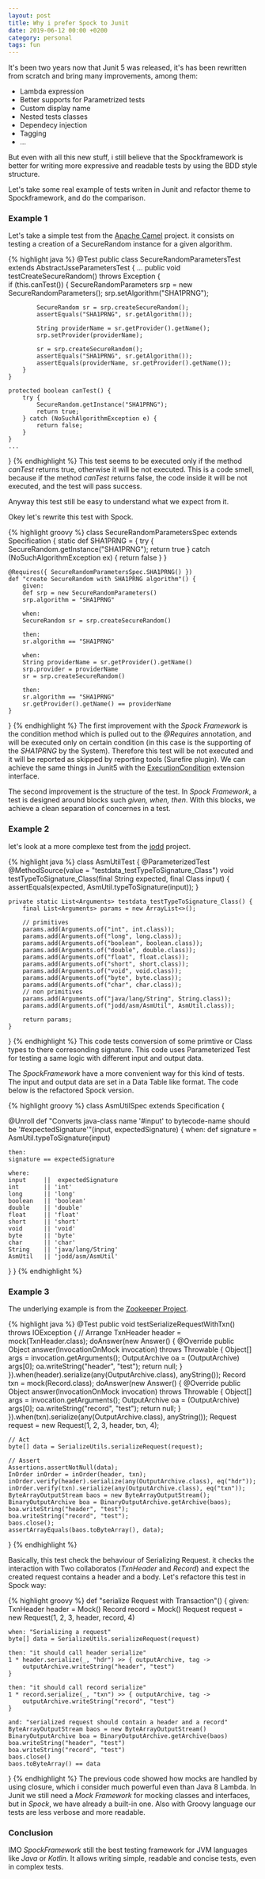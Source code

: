 ```yaml
---
layout: post
title: Why i prefer Spock to Junit
date: 2019-06-12 00:00 +0200
category: personal
tags: fun
---
```


It's been two years now that Junit 5 was released, it's has been rewritten from scratch and bring many improvements, among them:
- Lambda expression
- Better supports for Parametrized tests
- Custom display name
- Nested tests classes
- Dependecy injection
- Tagging
- ...

But even with all this new stuff, i still believe that the Spockframework is better for writing more expressive and readable tests by using the BDD style structure.

Let's take some real example of tests writen in Junit and refactor theme to Spockframework, and do the comparison.

### Example 1
Let's take a simple test from the [Apache Camel](https://github.com/apache/camel/blob/master/core/camel-core/src/test/java/org/apache/camel/support/jsse/SecureRandomParametersTest.java) project. it consists on testing a creation of a SecureRandom instance for a given algorithm. 

{% highlight java %}
@Test
public class SecureRandomParametersTest extends AbstractJsseParametersTest {
    ...
    public void testCreateSecureRandom() throws Exception {    
        if (this.canTest()) {
            SecureRandomParameters srp = new SecureRandomParameters();
            srp.setAlgorithm("SHA1PRNG");
            
            SecureRandom sr = srp.createSecureRandom();
            assertEquals("SHA1PRNG", sr.getAlgorithm());
            
            String providerName = sr.getProvider().getName();
            srp.setProvider(providerName);
            
            sr = srp.createSecureRandom();
            assertEquals("SHA1PRNG", sr.getAlgorithm());
            assertEquals(providerName, sr.getProvider().getName());
        }
    }
    
    protected boolean canTest() {
        try {
            SecureRandom.getInstance("SHA1PRNG");
            return true;
        } catch (NoSuchAlgorithmException e) {
            return false;
        }
    }
    ...
}
{% endhighlight %}
This test seems to be executed only if the method _canTest_ returns true, otherwise it will be not executed. This is a code smell, because if the method _canTest_ returns false, the code inside it will be not executed, and the test will pass success.

Anyway this test still be easy to understand what we expect from it.

Okey let's rewrite this test with Spock.

{% highlight groovy %}
class SecureRandomParametersSpec extends Specification {
    static def SHA1PRNG = {
        try {
            SecureRandom.getInstance("SHA1PRNG");
            return true
        } catch (NoSuchAlgorithmException ex) {
            return false
        }
    }

    @Requires({ SecureRandomParametersSpec.SHA1PRNG() })
    def "create SecureRandom with SHA1PRNG algorithm"() {
        given:
        def srp = new SecureRandomParameters()
        srp.algorithm = "SHA1PRNG"

        when:
        SecureRandom sr = srp.createSecureRandom()

        then:
        sr.algorithm == "SHA1PRNG"

        when:
        String providerName = sr.getProvider().getName()
        srp.provider = providerName
        sr = srp.createSecureRandom()

        then:
        sr.algorithm == "SHA1PRNG"
        sr.getProvider().getName() == providerName
    }
}
{% endhighlight %}
The first improvement with the _Spock Framework_ is the condition method which is pulled out to the _@Requires_ annotation, and will be executed only on certain condition (in this case is the supporting of the _SHA1PRNG_ by the System). Therefore this test will be not executed and it will be reported as skipped by reporting tools (Surefire plugin).
We can achieve the same things in Junit5 with the [ExecutionCondition](https://junit.org/junit5/docs/5.0.3/api/org/junit/jupiter/api/extension/ExecutionCondition.html) extension interface.


The second improvement is the structure of the test. In _Spock Framework_, a test is designed around blocks such _given, when, then_. With this blocks, we achieve a clean separation of concernes in a test.    

### Example 2
let's look at a more complexe test from the [jodd](https://github.com/oblac/jodd) project.

{% highlight java %}
class AsmUtilTest {
    @ParameterizedTest
    @MethodSource(value = "testdata_testTypeToSignature_Class")
    void testTypeToSignature_Class(final String expected, final Class input) {
        assertEquals(expected, AsmUtil.typeToSignature(input));
    }

    private static List<Arguments> testdata_testTypeToSignature_Class() {
        final List<Arguments> params = new ArrayList<>();

        // primitives
        params.add(Arguments.of("int", int.class));
        params.add(Arguments.of("long", long.class));
        params.add(Arguments.of("boolean", boolean.class));
        params.add(Arguments.of("double", double.class));
        params.add(Arguments.of("float", float.class));
        params.add(Arguments.of("short", short.class));
        params.add(Arguments.of("void", void.class));
        params.add(Arguments.of("byte", byte.class));
        params.add(Arguments.of("char", char.class));
        // non primitives
        params.add(Arguments.of("java/lang/String", String.class));
        params.add(Arguments.of("jodd/asm/AsmUtil", AsmUtil.class));

        return params;
    }
}
{% endhighlight %}
This code tests conversion of some primtive or Class types to there corresonding signature. This code uses Parameterized Test for testing a same logic with different input and output data.

The _SpockFramework_ have a more convenient way for this kind of tests. The input and output data are set in a Data Table like format. The code below is the refactored Spock version.

{% highlight groovy %}
class AsmUtilSpec extends Specification {

  @Unroll
  def "Converts java-class name '#input' to bytecode-name should be '#expectedSignature'"(input, expectedSignature) {
    when:
    def signature = AsmUtil.typeToSignature(input)

    then:
    signature == expectedSignature

    where:
    input     ||  expectedSignature
    int       || 'int'
    long      || 'long'
    boolean   || 'boolean'
    double    || 'double'
    float     || 'float'
    short     || 'short'
    void      || 'void'
    byte      || 'byte'
    char      || 'char'
    String    || 'java/lang/String'
    AsmUtil   || 'jodd/asm/AsmUtil'
  }
}
{% endhighlight %}

### Example 3
The underlying example is from the [Zookeeper Project](https://github.com/apache/zookeeper/blob/master/zookeeper-server/src/test/java/org/apache/zookeeper/server/util/SerializeUtilsTest.java). 

{% highlight java %}
@Test
public void testSerializeRequestWithTxn() throws IOException {
// Arrange
TxnHeader header = mock(TxnHeader.class);
    doAnswer(new Answer() {
        @Override
        public Object answer(InvocationOnMock invocation) throws Throwable {
        Object[] args = invocation.getArguments();
        OutputArchive oa = (OutputArchive) args[0];
        oa.writeString("header", "test");
        return null;
        }
    }).when(header).serialize(any(OutputArchive.class), anyString());
    Record txn = mock(Record.class);
    doAnswer(new Answer() {
        @Override
        public Object answer(InvocationOnMock invocation) throws Throwable {
        Object[] args = invocation.getArguments();
        OutputArchive oa = (OutputArchive) args[0];
        oa.writeString("record", "test");
        return null;
        }
    }).when(txn).serialize(any(OutputArchive.class), anyString());
    Request request = new Request(1, 2, 3, header, txn, 4);

    // Act
    byte[] data = SerializeUtils.serializeRequest(request);

    // Assert
    Assertions.assertNotNull(data);
    InOrder inOrder = inOrder(header, txn);
    inOrder.verify(header).serialize(any(OutputArchive.class), eq("hdr"));
    inOrder.verify(txn).serialize(any(OutputArchive.class), eq("txn"));
    ByteArrayOutputStream baos = new ByteArrayOutputStream();
    BinaryOutputArchive boa = BinaryOutputArchive.getArchive(baos);
    boa.writeString("header", "test");
    boa.writeString("record", "test");
    baos.close();
    assertArrayEquals(baos.toByteArray(), data);
}
{% endhighlight %}

Basically, this test check the behaviour of Serializing Request. it checks the interaction with Two collaboratos (_TxnHeader_ and _Record_) and expect the created request contains a header and a body.
Let's refactore this test in Spock way:

{% highlight groovy %}
def "serialize Request with Transaction"() {
    given:
    TxnHeader header = Mock()
    Record record = Mock()
    Request request = new Request(1, 2, 3, header, record, 4)

    when: "Serializing a request"
    byte[] data = SerializeUtils.serializeRequest(request)

    then: "it should call header serialize"
    1 * header.serialize(_, "hdr") >> { outputArchive, tag ->
        outputArchive.writeString("header", "test")
    }

    then: "it should call record serialize"
    1 * record.serialize(_, "txn") >> { outputArchive, tag ->
        outputArchive.writeString("record", "test")
    }

    and: "serialized request should contain a header and a record"
    ByteArrayOutputStream baos = new ByteArrayOutputStream()
    BinaryOutputArchive boa = BinaryOutputArchive.getArchive(baos)
    boa.writeString("header", "test")
    boa.writeString("record", "test")
    baos.close()
    baos.toByteArray() == data
}
{% endhighlight %}
The previous code showed how mocks are handled by using closure, which i consider much powerful even than Java 8 Lambda. In Junit we still need a _Mock Framework_ for mocking classes and interfaces, but in _Spock_, we have already a built-in one. 
Also with Groovy language our tests are less verbose and more readable.


### Conclusion
IMO _SpockFramework_ still the best testing framework for JVM languages like _Java_ or _Kotlin_. It allows writing simple, readable and concise tests, even in complex tests.